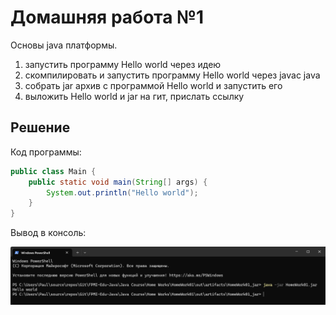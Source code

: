 # Домашняя работа №1

Основы java платформы.

1. запустить программу Hello world через идею
2. скомпилировать и запустить программу Hello world через javac java
3. собрать jar архив с программой Hello world и запустить его
4. выложить Hello world и jar на гит, прислать ссылку

## Решение

Код программы:

```java
public class Main {
    public static void main(String[] args) {
        System.out.println("Hello world");
    }
}
```

Вывод в консоль:

![result](Resources/HW01Res.png)